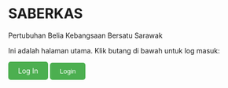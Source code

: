 # SABERKAS   
Pertubuhan Belia Kebangsaan Bersatu Sarawak
<p>Ini adalah halaman utama. Klik butang di bawah untuk log masuk:</p>
<a href="login.html" style="display:inline-block; background-color:#4CAF50; color:white; padding:10px 20px; text-align:center; text-decoration:none; border-radius:5px;">
    Log In
</a>
  <!-- Button for login -->
  <button id="loginButton" style="background-color:#4CAF50; color:white; padding:10px 20px; border:none; border-radius:5px; cursor:pointer;">Login</button>

  <script>
    // Redirect to login.html when button is clicked
    document.getElementById('loginButton').addEventListener('click', function () {
      window.location.href = 'login.html'; // Halaman yang akan dibuka
    });
  </script>
</body>
</html>
